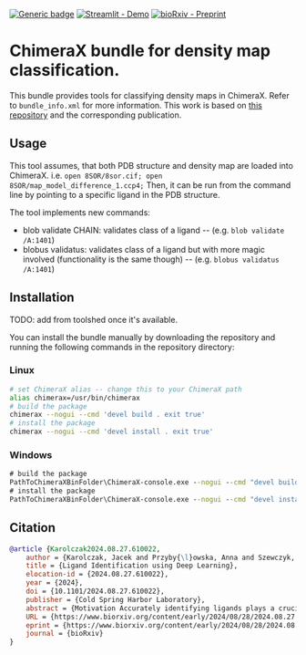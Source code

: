 [![Generic badge](https://img.shields.io/badge/Jingle-Awesome-<COLOR>.svg)](https://www.udio.com/songs/sDBuoBLtEKxWree8wvSSjh)
[![Streamlit - Demo](https://img.shields.io/badge/Streamlit-Demo-green)](https://ligands.cs.put.poznan.pl)
[![bioRxiv - Preprint](https://img.shields.io/badge/bioRxiv-Preprint-red)](https://www.biorxiv.org/content/10.1101/2024.08.27.610022v1)

# ChimeraX bundle for density map classification.

This bundle provides tools for classifying density maps in ChimeraX. Refer to `bundle_info.xml` for more information. 
This work is based on [this repository](https://github.com/jkarolczak/ligand-classification) and the corresponding publication.

## Usage
This tool assumes, that both PDB structure and density map are loaded into ChimeraX.
i.e. `open 8SOR/8sor.cif; open 8SOR/map_model_difference_1.ccp4;`
Then, it can be run from the command line by pointing to a specific ligand in the PDB structure.

The tool implements new commands:
- blob validate CHAIN: validates class of a ligand -- (e.g. `blob validate /A:1401`)
- blobus validatus: validates class of a ligand but with more magic involved (functionality is the same though) -- (e.g. `blobus validatus /A:1401`)

## Installation

TODO: add from toolshed once it's available.

You can install the bundle manually by downloading the repository and running the following commands in the repository directory:
### Linux
```bash
# set ChimeraX alias -- change this to your ChimeraX path
alias chimerax=/usr/bin/chimerax
# build the package
chimerax --nogui --cmd 'devel build . exit true'
# install the package
chimerax --nogui --cmd 'devel install . exit true'
```
### Windows
```cmd
# build the package
PathToChimeraXBinFolder\ChimeraX-console.exe --nogui --cmd "devel build . exit true" 
# install the package
PathToChimeraXBinFolder\ChimeraX-console.exe --nogui --cmd "devel install . exit true" 
```

## Citation
```bibtex
@article {Karolczak2024.08.27.610022,
	author = {Karolczak, Jacek and Przyby{\l}owska, Anna and Szewczyk, Konrad and Taisner, Witold and Heumann, John M. and Stowell, Michael H.B. and Nowicki, Micha{\l} and Brzezinski, Dariusz},
	title = {Ligand Identification using Deep Learning},
	elocation-id = {2024.08.27.610022},
	year = {2024},
	doi = {10.1101/2024.08.27.610022},
	publisher = {Cold Spring Harbor Laboratory},
	abstract = {Motivation Accurately identifying ligands plays a crucial role in the process of structure-guided drug design. Based on density maps from X-ray diffraction or cryogenic-sample electron microscopy (cryoEM), scientists verify whether small-molecule ligands bind to active sites of interest. However, the interpretation of density maps is challenging, and cognitive bias can sometimes mislead investigators into modeling fictitious compounds. Ligand identification can be aided by automatic methods, but existing approaches are available only for X-ray diffraction and are based on iterative fitting or feature-engineered machine learning rather than end-to-end deep learning.Results Here, we propose to identify ligands using a deep learning approach that treats density maps as 3D point clouds. We show that the proposed model is on par with existing machine learning methods for X-ray crystallography while also being applicable to cryoEM density maps. Our study demonstrates that electron density map fragments can be used to train models that can be applied to cryoEM structures, but also highlights challenges associated with the standardization of electron microscopy maps and the quality assessment of cryoEM ligands.Availability Code and model weights are available on GitHub at https://github.com/jkarolczak/ligands-classification. Datasets used for training and testing are hosted at Zenodo: 10.5281/zenodo.10908325.Contact dariusz.brzezinski{at}cs.put.poznan.plCompeting Interest StatementThe authors have declared no competing interest.},
	URL = {https://www.biorxiv.org/content/early/2024/08/28/2024.08.27.610022},
	eprint = {https://www.biorxiv.org/content/early/2024/08/28/2024.08.27.610022.full.pdf},
	journal = {bioRxiv}
}
```
